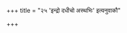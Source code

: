 +++
title = "२५ 'इन्द्रो दधीचो अस्थभिः' इत्यनुवाकौ"

+++

<div class="js_include" includetitle="false" newlevelforh1="4" unfilled url="/vedAH_Rk/taittirIyam/brAhmaNam/sarva-prastutiH/1/5/08_atharva-shira-iShTakAH_indro_dadhIcho/"></div>  

